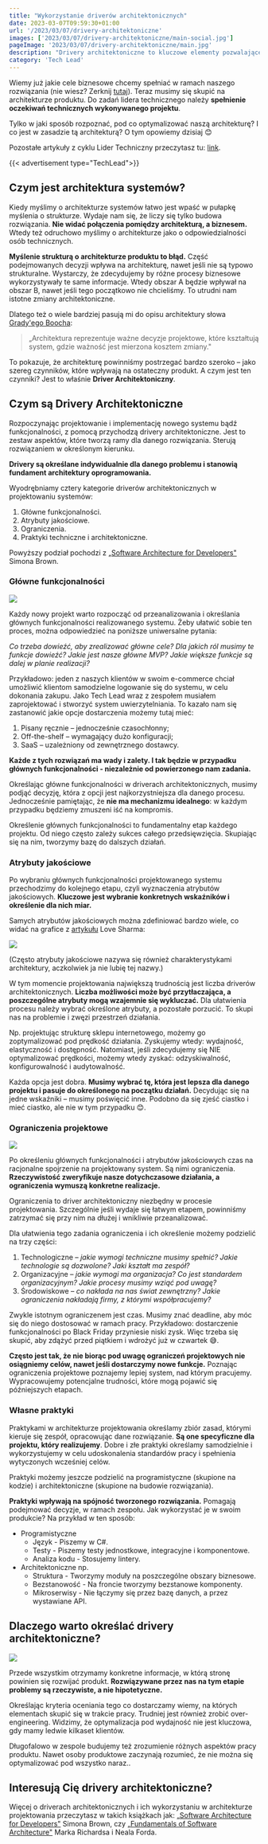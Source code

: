 ```yaml
---
title: "Wykorzystanie driverów architektonicznych"
date: 2023-03-07T09:59:30+01:00
url: '/2023/03/07/drivery-architektoniczne'
images: ['2023/03/07/drivery-architektoniczne/main-social.jpg']
pageImage: '2023/03/07/drivery-architektoniczne/main.jpg'
description: "Drivery architektoniczne to kluczowe elementy pozwalające na osiągnięcie wysokiej jakości projektów. Wybór odpowiednich driverów architektonicznych jest istotny dla zapewnienia właściwego działania funkcjonalności w produkcie."
category: 'Tech Lead'
---
```


Wiemy już jakie cele biznesowe chcemy spełniać w ramach naszego rozwiązania (nie wiesz? Zerknij [tutaj](/2023/02/18/drivery-biznesowe)). Teraz musimy się skupić na architekturze produktu. Do zadań lidera technicznego należy **spełnienie oczekiwań technicznych wykonywanego projektu**.

Tylko w jaki sposób rozpoznać, pod co optymalizować naszą architekturę? I co jest w zasadzie tą architekturą? O tym opowiemy dzisiaj 😊

Pozostałe artykuły z cyklu Lider Techniczny przeczytasz tu: [link](/category/tech-lead).

{{< advertisement type="TechLead">}}

## Czym jest architektura systemów?

Kiedy myślimy o architekturze systemów łatwo jest wpaść w pułapkę myślenia o strukturze. Wydaje nam się, że liczy się tylko budowa rozwiązania. **Nie widać połączenia pomiędzy architekturą, a biznesem.** Wtedy też odruchowo myślimy o architekturze jako o odpowiedzialności osób technicznych.

**Myślenie strukturą o architekturze produktu to błąd.** Część podejmowanych decyzji wpływa na architekturę, nawet jeśli nie są typowo strukturalne. Wystarczy, że zdecydujemy by różne procesy biznesowe wykorzystywały te same informacje. Wtedy obszar A będzie wpływał na obszar B, nawet jeśli tego początkowo nie chcieliśmy. To utrudni nam istotne zmiany architektoniczne.

Dlatego też o wiele bardziej pasują mi do opisu architektury słowa [Grady'ego Boocha](https://twitter.com/Grady_Booch/status/1459007228954832896):

> „Architektura reprezentuje ważne decyzje projektowe, które kształtują system,
gdzie ważność jest mierzona kosztem zmiany."

To pokazuje, że architekturę powinniśmy postrzegać bardzo szeroko – jako szereg czynników, które wpływają na ostateczny produkt. A czym jest ten czynniki? Jest to właśnie **Driver Architektoniczny**.

## Czym są Drivery Architektoniczne 

Rozpoczynając projektowanie i implementację nowego systemu bądź funkcjonalności, z pomocą przychodzą drivery architektoniczne. Jest to zestaw aspektów, które tworzą ramy dla danego rozwiązania. Sterują rozwiązaniem w określonym kierunku.

**Drivery są określane indywidualnie dla danego problemu i stanowią fundament architektury oprogramowania.**

Wyodrębniamy cztery kategorie driverów architektonicznych w projektowaniu systemów:

1. Główne funkcjonalności.
2. Atrybuty jakościowe.
3. Ograniczenia.
4. Praktyki techniczne i architektoniczne.

Powyższy podział pochodzi z [„Software Architecture for Developers"](https://softwarearchitecturefordevelopers.com/) Simona Brown.

### Główne funkcjonalności

![](image1.jpg)

Każdy nowy projekt warto rozpocząć od przeanalizowania i określania głównych funkcjonalności realizowanego systemu. Żeby ułatwić sobie ten proces, można odpowiedzieć na poniższe uniwersalne pytania:

_Co trzeba dowieźć, aby zrealizować główne cele? Dla jakich ról musimy te funkcje dowieźć? Jakie jest nasze główne MVP? Jakie większe funkcje są dalej w planie realizacji?_

Przykładowo: jeden z naszych klientów w swoim e-commerce chciał umożliwić klientom samodzielne logowanie się do systemu, w celu dokonania zakupu. Jako Tech Lead wraz z zespołem musiałem zaprojektować i stworzyć system uwierzytelniania. To kazało nam się zastanowić jakie opcje dostarczenia możemy tutaj mieć:

1. Pisany ręcznie – jednocześnie czasochłonny;
2. Off-the-shelf – wymagający dużo konfiguracji;
3. SaaS – uzależniony od zewnętrznego dostawcy.

**Każde z tych rozwiązań ma wady i zalety. I tak będzie w przypadku głównych funkcjonalności - niezależnie od powierzonego nam zadania.**

Określając główne funkcjonalności w driverach architektonicznych, musimy podjąć decyzję, która z opcji jest najkorzystniejsza dla danego procesu. Jednocześnie pamiętając, że **nie ma mechanizmu idealnego**: w każdym przypadku będziemy zmuszeni iść na kompromis.

Określenie głównych funkcjonalności to fundamentalny etap każdego projektu. Od niego często zależy sukces całego przedsięwzięcia. Skupiając się na nim, tworzymy bazę do dalszych działań.

### Atrybuty jakościowe

Po wybraniu głównych funkcjonalności projektowanego systemu przechodzimy do kolejnego etapu, czyli wyznaczenia atrybutów jakościowych. **Kluczowe jest wybranie konkretnych wskaźników i określenie dla nich miar.**

Samych atrybutów jakościowych można zdefiniować bardzo wiele, co widać na grafice z [artykułu](https://blog.devgenius.io/top-10-architecture-characteristics-non-functional-requirements-with-cheatsheat-7ad14bbb0a9b) Love Sharma:

![](quality-attributes.jpg)

(Często atrybuty jakościowe nazywa się również charakterystykami architektury, aczkolwiek ja nie lubię tej nazwy.)

W tym momencie projektowania największą trudnością jest liczba driverów architektonicznych. **Liczba możliwości może być przytłaczająca, a poszczególne atrybuty mogą wzajemnie się wykluczać.** Dla ułatwienia procesu należy wybrać określone atrybuty, a pozostałe porzucić. To skupi nas na problemie i zwęzi przestrzeń działania.

Np. projektując strukturę sklepu internetowego, możemy go zoptymalizować pod prędkość działania. Zyskujemy wtedy: wydajność, elastyczność i dostępność. Natomiast, jeśli zdecydujemy się NIE optymalizować prędkości, możemy wtedy zyskać: odzyskiwalność, konfigurowalność i audytowalność.

Każda opcja jest dobra. **Musimy wybrać tę, która jest lepsza dla danego projektu i pasuje do określonego na początku działań.** Decydując się na jedne wskaźniki – musimy poświęcić inne. Podobno da się zjeść ciastko i mieć ciastko, ale nie w tym przypadku 😊.

### Ograniczenia projektowe

![](image2.jpg)

Po określeniu głównych funkcjonalności i atrybutów jakościowych czas na racjonalne spojrzenie na projektowany system. Są nimi ograniczenia. **Rzeczywistość zweryfikuje nasze dotychczasowe działania, a ograniczenia wymuszą konkretne realizacje.**

Ograniczenia to driver architektoniczny niezbędny w procesie projektowania. Szczególnie jeśli wydaje się łatwym etapem, powinniśmy zatrzymać się przy nim na dłużej i wnikliwie przeanalizować.

Dla ułatwienia tego zadania ograniczenia i ich określenie możemy podzielić na trzy części:

1. Technologiczne – _jakie wymogi techniczne musimy spełnić? Jakie technologie są dozwolone? Jaki kształt ma zespół?_
2. Organizacyjne – _jakie wymogi ma organizacja? Co jest standardem organizacyjnym? Jakie procesy musimy wziąć pod uwagę?_
3. Środowiskowe – _co nakłada na nas świat zewnętrzny? Jakie ograniczenia nakładają firmy, z którymi współpracujemy?_

Zwykle istotnym ograniczenem jest czas. Musimy znać deadline, aby móc się do niego dostosować w ramach pracy. Przykładowo: dostarczenie funkcjonalności po Black Friday przyniesie niski zysk. Więc trzeba się skupić, aby zdążyć przed piątkiem i wdrożyć już w czwartek 😅.

**Często jest tak, że nie biorąc pod uwagę ograniczeń projektowych nie osiągniemy celów, nawet jeśli dostarczymy nowe funkcje.** Poznając ograniczenia projektowe poznajemy lepiej system, nad którym pracujemy. Wypracowujemy potencjalne trudności, które mogą pojawić się późniejszych etapach.

### Własne praktyki 

Praktykami w architekturze projektowania określamy zbiór zasad, którymi kieruje się zespół, opracowując dane rozwiązanie. **Są one specyficzne dla projektu, który realizujemy**. Dobre i złe praktyki określamy samodzielnie i wykorzystujemy w celu udoskonalenia standardów pracy i spełnienia wytyczonych wcześniej celów.

Praktyki możemy jeszcze podzielić na programistyczne (skupione na kodzie) i architektoniczne (skupione na budowie rozwiązania).

**Praktyki wpływają na spójność tworzonego rozwiązania.** Pomagają podejmować decyzje, w ramach zespołu. Jak wykorzystać je w swoim produkcie? Na przykład w ten sposób:

- Programistyczne
  - Język - Piszemy w C#.
  - Testy - Piszemy testy jednostkowe, integracyjne i komponentowe.
  - Analiza kodu - Stosujemy lintery.
- Architektoniczne np.
  - Struktura - Tworzymy moduły na poszczególne obszary biznesowe.
  - Bezstanowość - Na froncie tworzymy bezstanowe komponenty. 
  - Mikroserwisy - Nie łączymy się przez bazę danych, a przez wystawiane API.


## Dlaczego warto określać drivery architektoniczne?

![](image3.jpg)

Przede wszystkim otrzymamy konkretne informacje, w którą stronę powinien się rozwijać produkt. **Rozwiązywane przez nas na tym etapie problemy są rzeczywiste, a nie hipotetyczne.**

Określając kryteria oceniania tego co dostarczamy wiemy, na których elementach skupić się w trakcie pracy. Trudniej jest również zrobić over-engineering. Widzimy, że optymalizacja pod wydajność nie jest kluczowa, gdy mamy ledwie kilkaset klientów.

Długofalowo w zespole budujemy też zrozumienie różnych aspektów pracy produktu. Nawet osoby produktowe zaczynają rozumieć, że nie można się optymalizować pod wszystko naraz.. 

## Interesują Cię drivery architektoniczne?

Więcej o driverach architektonicznych i ich wykorzystaniu w architekturze projektowania przeczytasz w takich książkach jak: [„Software Architecture for Developers"](https://softwarearchitecturefordevelopers.com/) Simona Brown, czy [„Fundamentals of Software Architecture"](https://www.oreilly.com/library/view/fundamentals-of-software/9781492043447/) Marka Richardsa i Neala Forda.